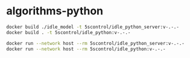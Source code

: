 # algorithms-python

```bash
docker build ./idle_model -t 5scontrol/idle_python_server:v-.-.-
docker build . -t 5scontrol/idle_python:v-.-.-
```

```bash
docker run --network host --rm 5scontrol/idle_python_server:v-.-.-
docker run --network host --rm 5scontrol/idle_python:v-.-.-
```
